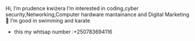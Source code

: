  Hi, I’m prudence kwizera
 I’m interested in coding,cyber security,Networking,Computer hardware mantainance and Digital Marketing 
 💞️ I’m good in swimming and karate
- this my whtsap number :+250783694116
